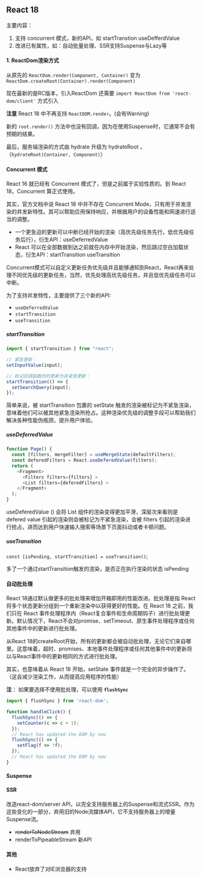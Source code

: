 ## React 18

主要内容：

1. 支持 concurrent 模式，新的API，如 startTranstion useDefferdValue
2. 改进已有属性，如：自动批量处理、SSR支持Suspense与Lazy等

#### 1. ReactDom渲染方式

从原先的 `ReactDom.render(Component, Container)` 变为 `ReactDom.createRoot(Container).render(Component)`

现在最新的是RC版本，引入ReactDom 还需要 `import ReactDom from 'react-dom/client'` 方式引入

**注意** React 18 中不再支持 `ReactDOM.render`。(会有Warning)

新的 `root.render()` 方法中也没有回调，因为在使用Suspense时，它通常不会有预期的结果。

最后，服务端渲染的方式由 hydrate 升级为 hydrateRoot 。（`hydrateRoot(Container, Component)`）

#### Concurrent 模式

React 16 就已经有 Concurrent 模式了，但是之前属于实验性质的。到 React 18，Concurrent 算正式使用。

其实，官方文档中说 React 18 中并不存在 Concurrent Mode，只有用于并发渲染的并发新特性。其可以帮助应用保持响应，并根据用户的设备性能和网速进行适当的调整。

* 一个更急迫的更新可以中断已经开始的渲染（高优先级任务先行，低优先级任务后行），衍生API：useDeferredValue
* React 可以在全部数据到达之前就在内存中开始渲染，然后跳过空白加载状态，衍生API：startTransition useTransition

Concurrent模式可以自定义更新任务优先级并且能够通知到React，React再来处理不同优先级的更新任务，当然，优先处理高优先级任务，并且低优先级任务可以中断。

为了支持并发特性，主要提供了三个新的API:

* `useDeferredValue`
* `startTransition`
* `useTransition`

##### startTransition

```javascript
import { startTransition } from "react";

// 紧急更新：
setInputValue(input);

// 标记回调函数内的更新为非紧急更新：
startTransition(() => {
  setSearchQuery(input);
});
```

简单来说，被 startTransition 包裹的 setState 触发的渲染被标记为不紧急渲染，意味着他们可以被其他紧急渲染所抢占。这种渲染优先级的调整手段可以帮助我们解决各种性能伪瓶颈，提升用户体验。

##### useDeferredValue

```javascript
function Page() {
  const [filters, mergeFilter] = useMergeState(defaultFilters);
  const deferedFilters = React.useDeferedValue(filters);
  return (
    <Fragment>
      <Filters filters={filters} >
      <List filters={deferedFilters} >
    </Fragment>
  );
}
```

useDeferedValue () 会将 List 组件的渲染变得更加平滑，深层次来看则是 defered value 引起的渲染则会被标记为不紧急渲染，会被 filters 引起的渲染进行抢占，进而达到用户快速输入搜索等场景下页面抖动或者卡顿问题。

##### useTransition

`const [isPending, startTransition] = useTransition()`;

多了一个通过startTransition触发的渲染，是否正在执行渲染的状态 isPending

#### 自动批处理

React 18通过默认做更多的批处理来增加开箱即用的性能改进。批处理是指 React 将多个状态更新分组到一个重新渲染中以获得更好的性能。在 React 18 之前，我们只在 React 事件处理程序内（React复合事件和生命周期钩子）进行批处理更新。默认情况下，React不会对promise、setTimeout、原生事件处理程序或任何其他事件中的更新进行批处理。

从React 18的createRoot开始，所有的更新都会被自动批处理，无论它们来自哪里。这意味着，超时、promises、本地事件处理程序或任何其他事件中的更新将以与React事件中的更新相同的方式进行批处理。

其实，也意味着从 React 18 开始，setState 事件就是一个完全的异步操作了。（这会减少渲染工作，从而提高应用程序的性能）

**注**： 如果要选择不使用批处理，可以使用 **`flushSync`**

```javascript
import { flushSync } from 'react-dom';

function handleClick() {
  flushSync(() => {
    setCounter(c => c + 1);
  });
  // React has updated the DOM by now
  flushSync(() => {
    setFlag(f => !f);
  });
  // React has updated the DOM by now
}
```

#### Suspense



#### SSR

改造react-dom/server API，以完全支持服务器上的Suspense和流式SSR。作为这些变化的一部分，弃用旧的Node流媒体API，它不支持服务器上的增量Suspense流。

* ~~renderToNodeStream~~ 弃用
* renderToPipeableStream 新API

#### 其他

* React放弃了对IE浏览器的支持
